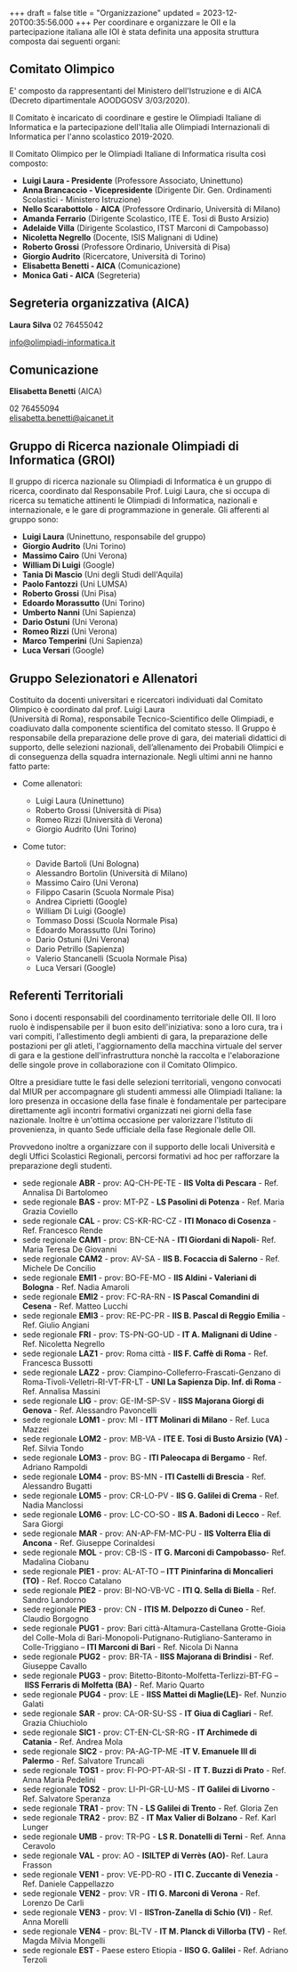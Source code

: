 +++
draft = false
title = "Organizzazione"
updated = 2023-12-20T00:35:56.000
+++
Per coordinare e organizzare le OII e la partecipazione italiana alle IOI è stata definita una apposita struttura composta dai seguenti organi:

## Comitato Olimpico

E' composto da rappresentanti del Ministero dell'Istruzione e di AICA (Decreto dipartimentale AOODGOSV 3/03/2020).

Il Comitato è incaricato di coordinare e gestire le Olimpiadi Italiane di Informatica e la partecipazione dell'Italia alle Olimpiadi Internazionali di Informatica per l'anno scolastico 2019-2020.

Il Comitato Olimpico per le Olimpiadi Italiane di Informatica risulta così composto:

- **Luigi Laura - Presidente** (Professore Associato, Uninettuno)
- **Anna Brancaccio - Vicepresidente** (Dirigente Dir. Gen. Ordinamenti Scolastici - Ministero Istruzione)
- **Nello Scarabottolo** - **AICA** (Professore Ordinario, Università di Milano)
- **Amanda Ferrario** (Dirigente Scolastico, ITE E. Tosi di Busto Arsizio)
- **Adelaide Villa** (Dirigente Scolastico, ITST Marconi di Campobasso)
- **Nicoletta Negrello** (Docente, ISIS Malignani di Udine)
- **Roberto Grossi** (Professore Ordinario, Università di Pisa)
- **Giorgio Audrito** (Ricercatore, Università di Torino)
- **Elisabetta Benetti - AICA** (Comunicazione)
- **Monica Gati - AICA** (Segreteria)

## Segreteria organizzativa (AICA)

**Laura Silva** 02 76455042

[info@olimpiadi-informatica.it](mailto:info@olimpiadi-informatica.it)

## Comunicazione

**Elisabetta Benetti** (AICA)

02 76455094<br/>[elisabetta.benetti@aicanet.it](mailto:info@olimpiadi-informatica.it)

## Gruppo di Ricerca nazionale Olimpiadi di Informatica (GROI)

Il gruppo di ricerca nazionale su Olimpiadi di Informatica è un gruppo di ricerca, coordinato dal Responsabile Prof. Luigi Laura, che si occupa di ricerca su tematiche attinenti le Olimpiadi di Informatica, nazionali e internazionale, e le gare di programmazione in generale. Gli afferenti al gruppo sono:

- **Luigi Laura** (Uninettuno, responsabile del gruppo)
- **Giorgio Audrito** (Uni Torino)
- **Massimo Cairo** (Uni Verona)
- **William Di Luigi** (Google)
- **Tania Di Mascio** (Uni degli Studi dell'Aquila)
- **Paolo Fantozzi** (Uni LUMSA)
- **Roberto Grossi** (Uni Pisa)
- **Edoardo Morassutto** (Uni Torino)
- **Umberto Nanni** (Uni Sapienza)
- **Dario Ostuni** (Uni Verona)
- **Romeo Rizzi** (Uni Verona)
- **Marco Temperini** (Uni Sapienza)
- **Luca Versari** (Google)

## Gruppo Selezionatori e Allenatori

Costituito da docenti universitari e ricercatori individuati dal Comitato Olimpico è coordinato dal prof. Luigi Laura<br/>(Università di Roma), responsabile Tecnico-Scientifico delle Olimpiadi, e coadiuvato dalla componente scientifica del comitato stesso. Il Gruppo è responsabile della preparazione delle prove di gara, dei materiali didattici di supporto, delle selezioni nazionali, dell’allenamento dei Probabili Olimpici e di conseguenza della squadra internazionale. Negli ultimi anni ne hanno fatto parte:

- Come allenatori:

    - Luigi Laura (Uninettuno)
    - Roberto Grossi (Università di Pisa)
    - Romeo Rizzi (Università di Verona)
    - Giorgio Audrito (Uni Torino)

- Come tutor:

    - Davide Bartoli (Uni Bologna)
    - Alessandro Bortolin (Università di Milano)
    - Massimo Cairo (Uni Verona)
    - Filippo Casarin (Scuola Normale Pisa)
    - Andrea Ciprietti (Google)
    - William Di Luigi (Google)
    - Tommaso Dossi (Scuola Normale Pisa)
    - Edoardo Morassutto (Uni Torino)
    - Dario Ostuni (Uni Verona)
    - Dario Petrillo (Sapienza)
    - Valerio Stancanelli (Scuola Normale Pisa)
    - Luca Versari (Google)

## Referenti Territoriali

Sono i docenti responsabili del coordinamento territoriale delle OII. Il loro ruolo è indispensabile per il buon esito dell'iniziativa: sono a loro cura, tra i vari compiti, l'allestimento degli ambienti di gara, la preparazione delle postazioni per gli atleti, l'aggiornamento della macchina virtuale del server di gara e la gestione dell'infrastruttura nonchè la raccolta e l'elaborazione delle singole prove in collaborazione con il Comitato Olimpico.

Oltre a presidiare tutte le fasi delle selezioni territoriali, vengono convocati dal MIUR per accompagnare gli studenti ammessi alle Olimpiadi Italiane: la loro presenza in occasione della fase finale è fondamentale per partecipare direttamente agli incontri formativi organizzati nei giorni della fase nazionale. Inoltre è un'ottima occasione per valorizzare l'Istituto di provenienza, in quanto Sede ufficiale della fase Regionale delle OII.

Provvedono inoltre a organizzare con il supporto delle locali Università e degli Uffici Scolastici Regionali, percorsi formativi ad hoc per rafforzare la preparazione degli studenti.

- sede regionale **ABR** - prov: AQ-CH-PE-TE - **IIS Volta di Pescara** - Ref. Annalisa Di Bartolomeo
- sede regionale **BAS** - prov: MT-PZ - **LS Pasolini di Potenza** - Ref. Maria Grazia Coviello
- sede regionale **CAL** - prov: CS-KR-RC-CZ - **ITI Monaco di Cosenza** - Ref. Francesco Rende
- sede regionale **CAM1** - prov: BN-CE-NA - **ITI Giordani di Napoli**- Ref. Maria Teresa De Giovanni
- sede regionale **CAM2** - prov: AV-SA - **IIS B. Focaccia di Salerno** - Ref. Michele De Concilio
- sede regionale **EMI1** - prov: BO-FE-MO - **IIS Aldini - Valeriani di Bologna** - Ref. Nadia Amaroli
- sede regionale **EMI2** - prov: FC-RA-RN - **IS Pascal Comandini di Cesena** - Ref. Matteo Lucchi
- sede regionale **EMI3** - prov: RE-PC-PR - **IIS B. Pascal di Reggio Emilia** - Ref. Giulio Angiani
- sede regionale **FRI** - prov: TS-PN-GO-UD - **IT A. Malignani di Udine** - Ref. Nicoletta Negrello
- sede regionale **LAZ1** - prov: Roma città - **IIS F. Caffè di Roma** - Ref. Francesca Bussotti
- sede regionale **LAZ2** - prov: Ciampino-Colleferro-Frascati-Genzano di Roma-Tivoli-Velletri-RI-VT-FR-LT - **UNI La Sapienza Dip. Inf. di Roma** - Ref. Annalisa Massini
- sede regionale **LIG** - prov: GE-IM-SP-SV - **IISS Majorana Giorgi di Genova** - Ref. Alessandro Pavoncelli
- sede regionale **LOM1** - prov: MI - **ITT Molinari di Milano** - Ref. Luca Mazzei
- sede regionale **LOM2** - prov: MB-VA - **ITE E. Tosi di Busto Arsizio (VA)** - Ref. Silvia Tondo
- sede regionale **LOM3** - prov: BG - **ITI Paleocapa di Bergamo** - Ref. Adriano Rampoldi
- sede regionale **LOM4** - prov: BS-MN - **ITI Castelli di Brescia** - Ref. Alessandro Bugatti
- sede regionale **LOM5** - prov: CR-LO-PV - **IIS G. Galilei di Crema** - Ref. Nadia Manclossi
- sede regionale **LOM6** - prov: LC-CO-SO - **IIS A. Badoni di Lecco** - Ref. Sara Giorgi
- sede regionale **MAR** - prov: AN-AP-FM-MC-PU - **IIS Volterra Elia di Ancona** - Ref. Giuseppe Corinaldesi
- sede regionale **MOL** - prov: CB-IS - **IT G. Marconi di Campobasso**- Ref. Madalina Ciobanu
- sede regionale **PIE1** - prov: AL-AT-TO – **ITT Pininfarina di Moncalieri (TO)** - Ref. Rocco Catalano
- sede regionale **PIE2** - prov: BI-NO-VB-VC - **ITI Q. Sella di Biella** - Ref. Sandro Landorno
- sede regionale **PIE3** - prov: CN - **ITIS M. Delpozzo di Cuneo** - Ref. Claudio Borgogno
- sede regionale **PUG1** - prov: Bari città-Altamura-Castellana Grotte-Gioia del Colle-Mola di Bari-Monopoli-Putignano-Rutigliano-Santeramo in Colle-Triggiano – **ITI Marconi di Bari** - Ref. Nicola Di Nanna
- sede regionale **PUG2** - prov: BR-TA - **IISS Majorana di Brindisi** - Ref. Giuseppe Cavallo
- sede regionale **PUG3** - prov: Bitetto-Bitonto-Molfetta-Terlizzi-BT-FG – **IISS Ferraris di Molfetta (BA)** - Ref. Mario Quarto
- sede regionale **PUG4** - prov: LE - **IISS Mattei di Maglie(LE)**- Ref. Nunzio Galati
- sede regionale **SAR** - prov: CA-OR-SU-SS - **IT Giua di Cagliari** - Ref. Grazia Chiuchiolo
- sede regionale **SIC1** - prov: CT-EN-CL-SR-RG - **IT Archimede di Catania** - Ref. Andrea Mola
- sede regionale **SIC2** - prov: PA-AG-TP-ME -**IT V. Emanuele III di Palermo** - Ref. Salvatore Truncali
- sede regionale **TOS1** - prov: FI-PO-PT-AR-SI - **IT T. Buzzi di Prato** - Ref. Anna Maria Pedelini
- sede regionale **TOS2** - prov: LI-PI-GR-LU-MS - **IT Galilei di Livorno** - Ref. Salvatore Speranza
- sede regionale **TRA1** - prov: TN - **LS Galilei di Trento** - Ref. Gloria Zen
- sede regionale **TRA2** - prov: BZ - **IT Max Valier di Bolzano** - Ref. Karl Lunger
- sede regionale **UMB** - prov: TR-PG - **LS R. Donatelli di Terni** - Ref. Anna Ceravolo
- sede regionale **VAL** - prov: AO - **ISILTEP di Verrès (AO)**- Ref. Laura Frasson
- sede regionale **VEN1** - prov: VE-PD-RO - **ITI C. Zuccante di Venezia** - Ref. Daniele Cappellazzo
- sede regionale **VEN2** - prov: VR - **ITI G. Marconi di Verona** - Ref. Lorenzo De Carli
- sede regionale **VEN3** - prov: VI - **IISTron-Zanella di Schio (VI)** - Ref. Anna Morelli
- sede regionale **VEN4** - prov: BL-TV - **IT M. Planck di Villorba (TV)** - Ref. Magda Milvia Mongelli
- sede regionale **EST** - Paese estero Etiopia - **IISO G. Galilei** - Ref. Adriano Terzoli

##
